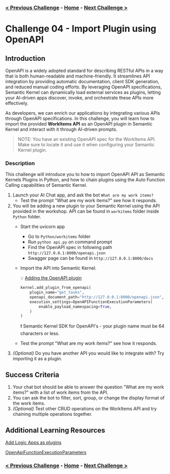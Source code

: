 ### [< Previous Challenge](./Challenge-03.md) - **[Home](../README.md)** - [Next Challenge >](./Challenge-05.md)

# Challenge 04 -  Import Plugin using OpenAPI

## Introduction

OpenAPI is a widely adopted standard for describing RESTful APIs in a way that is both human-readable and machine-friendly. It streamlines API integration by providing automatic documentation, client SDK generation, and reduced manual coding efforts. By leveraging OpenAPI specifications, Semantic Kernel can dynamically load external services as plugins, letting your AI-driven apps discover, invoke, and orchestrate these APIs more effectively.

As developers, we can enrich our applications by integrating various APIs through OpenAPI specifications. In this challenge, you will learn how to import the provided **WorkItems API** as an OpenAPI plugin in Semantic Kernel and interact with it through AI-driven prompts.

>NOTE: You have an existing OpenAPI spec for the WorkItems API. Make sure to locate it and use it when configuring your Semantic Kernel plugin.

### Description

This challenge will introduce you to how to import OpenAPI API as Semantic Kernels Plugins in Python, and how to chain plugins using the Auto Function Calling capabilities of Semantic Kernel.

1. Launch your AI Chat app, and ask the bot `What are my work items?`
    - Test the prompt "What are my work items?" see how it responds.
1. You will be adding a new plugin to your Semantic Kernel using the API provided in the workshop. API can be found in `workitems` folder inside `Python` folder.
    - Start the uvicorn app
      - Go to `Python/workitems` folder
      - Run `python api.py` on command prompt
      - Find the OpenAPI spec in following path `http://127.0.0.1:8000/openapi.json`
      - Swagger page can be found in `http://127.0.0.1:8000/docs`
    - Import the API into Semantic Kernel.

        :bulb: [Adding the OpenAPI plugin](https://learn.microsoft.com/en-us/semantic-kernel/concepts/plugins/adding-openapi-plugins?pivots=programming-language-python#adding-the-openapi-plugin)

        ```python
        kernel.add_plugin_from_openapi(
            plugin_name="get_tasks",
            openapi_document_path="http://127.0.0.1:8000/openapi.json",
            execution_settings=OpenAPIFunctionExecutionParameters(
                enable_payload_namespacing=True,
            )
        )
        ```
        :exclamation: Semantic Kernel SDK for OpenAPI's - your plugin name must be 64 characters or less.

    - Test the prompt "What are my work items?" see how it responds.
1. _(Optional)_ Do you have another API you would like to integrate with? Try importing it as a plugin.

## Success Criteria

1. Your chat bot should be able to answer the question "What are my work items?" with a list of work items from the API.
1. You can ask the bot to filter, sort, group, or change the display format of the work items.
1. _(Optional)_ Test other CRUD operations on the WorkItems API and try chaining multiple operations together.

## Additional Learning Resources

[Add Logic Apps as plugins](https://learn.microsoft.com/en-us/semantic-kernel/concepts/plugins/adding-logic-apps-as-plugins)

[OpenApiFunctionExecutionParameters](https://learn.microsoft.com/en-us/python/api/semantic-kernel/semantic_kernel.connectors.openapi_plugin.openapi_function_execution_parameters.openapifunctionexecutionparameters?view=semantic-kernel-python)


### [< Previous Challenge](./Challenge-03.md) - **[Home](../README.md)** - [Next Challenge >](./Challenge-05.md)